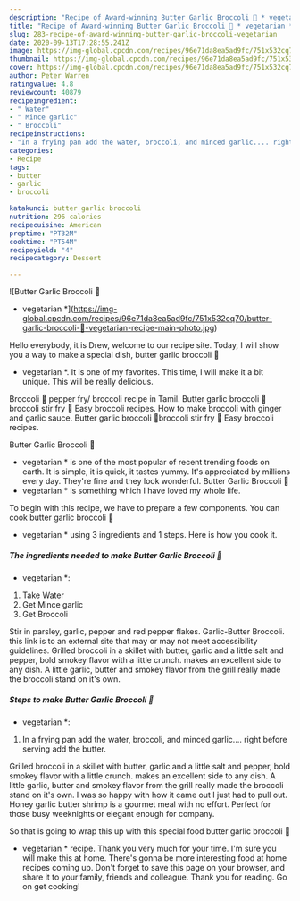 ```yaml
---
description: "Recipe of Award-winning Butter Garlic Broccoli 🥦 * vegetarian *"
title: "Recipe of Award-winning Butter Garlic Broccoli 🥦 * vegetarian *"
slug: 283-recipe-of-award-winning-butter-garlic-broccoli-vegetarian
date: 2020-09-13T17:28:55.241Z
image: https://img-global.cpcdn.com/recipes/96e71da8ea5ad9fc/751x532cq70/butter-garlic-broccoli-🥦-vegetarian-recipe-main-photo.jpg
thumbnail: https://img-global.cpcdn.com/recipes/96e71da8ea5ad9fc/751x532cq70/butter-garlic-broccoli-🥦-vegetarian-recipe-main-photo.jpg
cover: https://img-global.cpcdn.com/recipes/96e71da8ea5ad9fc/751x532cq70/butter-garlic-broccoli-🥦-vegetarian-recipe-main-photo.jpg
author: Peter Warren
ratingvalue: 4.8
reviewcount: 40879
recipeingredient:
- " Water"
- " Mince garlic"
- " Broccoli"
recipeinstructions:
- "In a frying pan add the water, broccoli, and minced garlic.... right before serving add the butter."
categories:
- Recipe
tags:
- butter
- garlic
- broccoli

katakunci: butter garlic broccoli 
nutrition: 296 calories
recipecuisine: American
preptime: "PT32M"
cooktime: "PT54M"
recipeyield: "4"
recipecategory: Dessert

---
```



![Butter Garlic Broccoli 🥦
* vegetarian *](https://img-global.cpcdn.com/recipes/96e71da8ea5ad9fc/751x532cq70/butter-garlic-broccoli-🥦-vegetarian-recipe-main-photo.jpg)

Hello everybody, it is Drew, welcome to our recipe site. Today, I will show you a way to make a special dish, butter garlic broccoli 🥦
* vegetarian *. It is one of my favorites. This time, I will make it a bit unique. This will be really delicious.

Broccoli 🥦 pepper fry/ broccoli recipe in Tamil. Butter garlic broccoli 🥦broccoli stir fry 🧄 Easy broccoli recipes. How to make broccoli with ginger and garlic sauce. Butter garlic broccoli 🥦broccoli stir fry 🧄 Easy broccoli recipes.

Butter Garlic Broccoli 🥦
* vegetarian * is one of the most popular of recent trending foods on earth. It is simple, it is quick, it tastes yummy. It's appreciated by millions every day. They're fine and they look wonderful. Butter Garlic Broccoli 🥦
* vegetarian * is something which I have loved my whole life.


To begin with this recipe, we have to prepare a few components. You can cook butter garlic broccoli 🥦
* vegetarian * using 3 ingredients and 1 steps. Here is how you cook it.

<!--inarticleads1-->

##### The ingredients needed to make Butter Garlic Broccoli 🥦
* vegetarian *:

1. Take  Water
1. Get  Mince garlic
1. Get  Broccoli


Stir in parsley, garlic, pepper and red pepper flakes. Garlic-Butter Broccoli. this link is to an external site that may or may not meet accessibility guidelines. Grilled broccoli in a skillet with butter, garlic and a little salt and pepper, bold smokey flavor with a little crunch. makes an excellent side to any dish. A little garlic, butter and smokey flavor from the grill really made the broccoli stand on it&#39;s own. 

<!--inarticleads2-->

##### Steps to make Butter Garlic Broccoli 🥦
* vegetarian *:

1. In a frying pan add the water, broccoli, and minced garlic.... right before serving add the butter.


Grilled broccoli in a skillet with butter, garlic and a little salt and pepper, bold smokey flavor with a little crunch. makes an excellent side to any dish. A little garlic, butter and smokey flavor from the grill really made the broccoli stand on it&#39;s own. I was so happy with how it came out I just had to pull out. Honey garlic butter shrimp is a gourmet meal with no effort. Perfect for those busy weeknights or elegant enough for company. 

So that is going to wrap this up with this special food butter garlic broccoli 🥦
* vegetarian * recipe. Thank you very much for your time. I'm sure you will make this at home. There's gonna be more interesting food at home recipes coming up. Don't forget to save this page on your browser, and share it to your family, friends and colleague. Thank you for reading. Go on get cooking!
